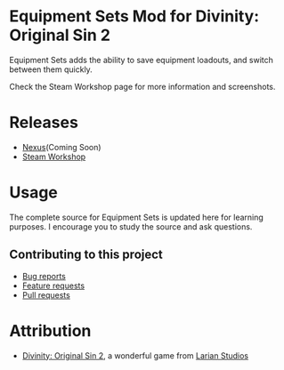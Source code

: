 Equipment Sets Mod for Divinity: Original Sin 2
=======
Equipment Sets adds the ability to save equipment loadouts, and switch between them quickly.

Check the Steam Workshop page for more information and screenshots.

# Releases
* [Nexus]()(Coming Soon)
* [Steam Workshop](https://steamcommunity.com/sharedfiles/filedetails/?id=1353339233) 

# Usage
The complete source for Equipment Sets is updated here for learning purposes. I encourage you to study the source and ask questions.

## Contributing to this project

* [Bug reports](CONTRIBUTING.md#bugs)
* [Feature requests](CONTRIBUTING.md#features)
* [Pull requests](CONTRIBUTING.md#pull-requests)

# Attribution
* [Divinity: Original Sin 2](http://store.steampowered.com/app/435150/Divinity_Original_Sin_2/), a wonderful game from [Larian Studios](http://larian.com/)
